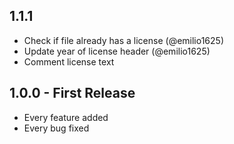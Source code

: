 ## 1.1.1
* Check if file already has a license (@emilio1625)
* Update year of license header (@emilio1625)
* Comment license text

## 1.0.0 - First Release
* Every feature added
* Every bug fixed
